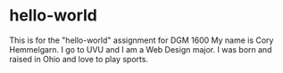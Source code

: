 # hello-world
This is for the "hello-world" assignment for DGM 1600
My name is Cory Hemmelgarn. I go to UVU and I am a Web Design major. I was born and raised in Ohio and love to play sports.
